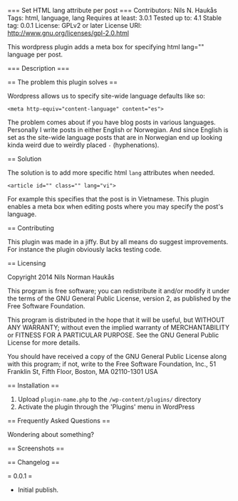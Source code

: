 === Set HTML lang attribute per post ===
Contributors: Nils N. Haukås
Tags: html, language, lang
Requires at least: 3.0.1
Tested up to: 4.1
Stable tag: 0.0.1
License: GPLv2 or later
License URI: http://www.gnu.org/licenses/gpl-2.0.html

This wordpress plugin adds a meta box for specifying html lang="" language per post.

=== Description ===

== The problem this plugin solves ==

Wordpress allows us to specify site-wide language defaults like so:

`<meta http-equiv="content-language" content="es">`

The problem comes about if you have blog posts in various languages. Personally I write posts in either English or Norwegian. And since English is set as the site-wide language posts that are in Norwegian end up looking kinda weird due to weirdly placed `-` (hyphenations).

== Solution

The solution is to add more specific html `lang` attributes when needed.

`<article id="" class="" lang="vi">`

For example this specifies that the post is in Vietnamese. This plugin enables a meta box when editing posts where you may specify the post's language.

== Contributing

This plugin was made in a jiffy. But by all means do suggest improvements. For instance the plugin obviously lacks testing code.

== Licensing

Copyright 2014  Nils Norman Haukås

This program is free software; you can redistribute it and/or modify
it under the terms of the GNU General Public License, version 2, as
published by the Free Software Foundation.

This program is distributed in the hope that it will be useful,
but WITHOUT ANY WARRANTY; without even the implied warranty of
MERCHANTABILITY or FITNESS FOR A PARTICULAR PURPOSE.  See the
GNU General Public License for more details.

You should have received a copy of the GNU General Public License
along with this program; if not, write to the Free Software
Foundation, Inc., 51 Franklin St, Fifth Floor, Boston, MA  02110-1301  USA

== Installation ==

1. Upload `plugin-name.php` to the `/wp-content/plugins/` directory
1. Activate the plugin through the 'Plugins' menu in WordPress

== Frequently Asked Questions ==

Wondering about something?

== Screenshots ==

== Changelog ==

= 0.0.1 =

* Initial publish.


